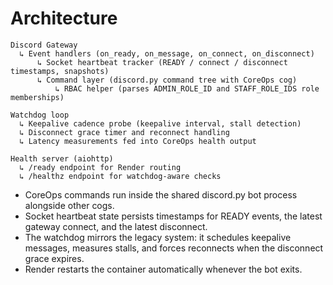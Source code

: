 # Architecture

```
Discord Gateway
  ↳ Event handlers (on_ready, on_message, on_connect, on_disconnect)
      ↳ Socket heartbeat tracker (READY / connect / disconnect timestamps, snapshots)
      ↳ Command layer (discord.py command tree with CoreOps cog)
          ↳ RBAC helper (parses ADMIN_ROLE_ID and STAFF_ROLE_IDS role memberships)

Watchdog loop
  ↳ Keepalive cadence probe (keepalive interval, stall detection)
  ↳ Disconnect grace timer and reconnect handling
  ↳ Latency measurements fed into CoreOps health output

Health server (aiohttp)
  ↳ /ready endpoint for Render routing
  ↳ /healthz endpoint for watchdog-aware checks
```

- CoreOps commands run inside the shared discord.py bot process alongside other cogs.
- Socket heartbeat state persists timestamps for READY events, the latest gateway
  connect, and the latest disconnect.
- The watchdog mirrors the legacy system: it schedules keepalive messages, measures
  stalls, and forces reconnects when the disconnect grace expires.
- Render restarts the container automatically whenever the bot exits.
